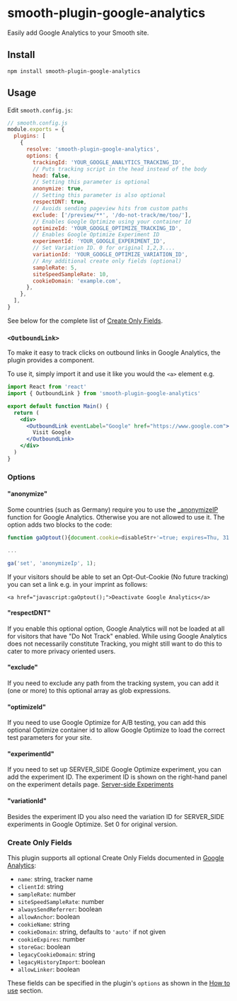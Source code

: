# smooth-plugin-google-analytics

Easily add Google Analytics to your Smooth site.

## Install

`npm install smooth-plugin-google-analytics`

## Usage

Edit `smooth.config.js`:

```js
// smooth.config.js
module.exports = {
  plugins: [
    {
      resolve: 'smooth-plugin-google-analytics',
      options: {
        trackingId: 'YOUR_GOOGLE_ANALYTICS_TRACKING_ID',
        // Puts tracking script in the head instead of the body
        head: false,
        // Setting this parameter is optional
        anonymize: true,
        // Setting this parameter is also optional
        respectDNT: true,
        // Avoids sending pageview hits from custom paths
        exclude: ['/preview/**', '/do-not-track/me/too/'],
        // Enables Google Optimize using your container Id
        optimizeId: 'YOUR_GOOGLE_OPTIMIZE_TRACKING_ID',
        // Enables Google Optimize Experiment ID
        experimentId: 'YOUR_GOOGLE_EXPERIMENT_ID',
        // Set Variation ID. 0 for original 1,2,3....
        variationId: 'YOUR_GOOGLE_OPTIMIZE_VARIATION_ID',
        // Any additional create only fields (optional)
        sampleRate: 5,
        siteSpeedSampleRate: 10,
        cookieDomain: 'example.com',
      },
    },
  ],
}
```

See below for the complete list of [Create Only Fields](#create-only-fields).

### `<OutboundLink>`

To make it easy to track clicks on outbound links in Google Analytics,
the plugin provides a component.

To use it, simply import it and use it like you would the `<a>` element e.g.

```jsx
import React from 'react'
import { OutboundLink } from 'smooth-plugin-google-analytics'

export default function Main() {
  return (
    <div>
      <OutboundLink eventLabel="Google" href="https://www.google.com">
        Visit Google
      </OutboundLink>
    </div>
  )
}
```

### Options

#### "anonymize"

Some countries (such as Germany) require you to use the
[\_anonymizeIP](https://support.google.com/analytics/answer/2763052) function for
Google Analytics. Otherwise you are not allowed to use it. The option adds two
blocks to the code:

```js
function gaOptout(){document.cookie=disableStr+'=true; expires=Thu, 31 Dec 2099 23:59:59 UTC;path=/',window[disableStr]=!0}var gaProperty='UA-XXXXXXXX-X',disableStr='ga-disable-'+gaProperty;document.cookie.indexOf(disableStr+'=true')>-1&&(window[disableStr]=!0);

...

ga('set', 'anonymizeIp', 1);
```

If your visitors should be able to set an Opt-Out-Cookie (No future tracking)
you can set a link e.g. in your imprint as follows:

`<a href="javascript:gaOptout();">Deactivate Google Analytics</a>`

#### "respectDNT"

If you enable this optional option, Google Analytics will not be loaded at all for visitors that have "Do Not Track" enabled. While using Google Analytics does not necessarily constitute Tracking, you might still want to do this to cater to more privacy oriented users.

#### "exclude"

If you need to exclude any path from the tracking system, you can add it (one or more) to this optional array as glob expressions.

#### "optimizeId"

If you need to use Google Optimize for A/B testing, you can add this optional Optimize container id to allow Google Optimize to load the correct test parameters for your site.

#### "experimentId"

If you need to set up SERVER_SIDE Google Optimize experiment, you can add the experiment ID. The experiment ID is shown on the right-hand panel on the experiment details page. [Server-side Experiments](https://developers.google.com/optimize/devguides/experiments)

#### "variationId"

Besides the experiment ID you also need the variation ID for SERVER_SIDE experiments in Google Optimize. Set 0 for original version.

### Create Only Fields

This plugin supports all optional Create Only Fields documented in [Google Analytics](https://developers.google.com/analytics/devguides/collection/analyticsjs/field-reference#create):

- `name`: string, tracker name
- `clientId`: string
- `sampleRate`: number
- `siteSpeedSampleRate`: number
- `alwaysSendReferrer`: boolean
- `allowAnchor`: boolean
- `cookieName`: string
- `cookieDomain`: string, defaults to `'auto'` if not given
- `cookieExpires`: number
- `storeGac`: boolean
- `legacyCookieDomain`: string
- `legacyHistoryImport`: boolean
- `allowLinker`: boolean

These fields can be specified in the plugin's `options` as shown in the [How to use](#how-to-use) section.
